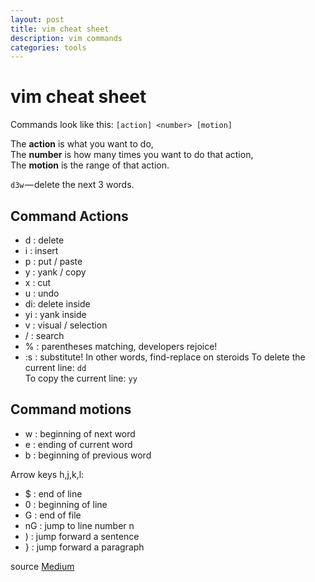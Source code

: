 ```yaml
---
layout: post
title: vim cheat sheet
description: vim commands
categories: tools
---
```

# vim cheat sheet

Commands look like this: ```[action] <number> [motion]```

The **action** is what you want to do,  
The **number** is how many times you want to do that action,   
The **motion** is the range of that action.  

`d3w` — delete the next 3 words.

## Command Actions  
* d : delete  
* i : insert  
* p : put / paste
* y : yank / copy
* x : cut
* u : undo
* di: delete inside 
* yi : yank inside
* v : visual / selection
* / : search
* % : parentheses matching, developers rejoice!
* :s : substitute! In other words, find-replace on steroids
To delete the current line: `dd`  
To copy the current line: `yy`

## Command motions
* w : beginning of next word
* e : ending of current word
* b : beginning of previous word

Arrow keys  h,j,k,l:

* $ : end of line
* 0 : beginning of line
* G : end of file
* nG : jump to line number n
* ) : jump forward a sentence
* } : jump forward a paragraph

source [Medium](https://medium.freecodecamp.org/how-not-to-be-afraid-of-vim-anymore-ec0b7264b0ae)

